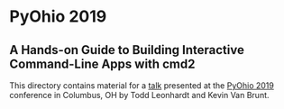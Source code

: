 # PyOhio 2019 

## A Hands-on Guide to Building Interactive Command-Line Apps with cmd2
This directory contains material for a [talk](https://www.pyohio.org/2019/presentations/68) presented at the 
[PyOhio 2019](https://www.pyohio.org/2019/) conference in Columbus, OH by Todd Leonhardt and Kevin Van Brunt.

